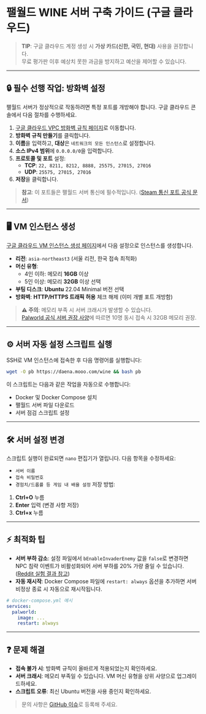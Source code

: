 # 팰월드 WINE 서버 구축 가이드 (구글 클라우드)
> **TIP**: 구글 클라우드 계정 생성 시 **가상 카드(신한, 국민, 현대)** 사용을 권장합니다.  
> 무료 평가판 이후 예상치 못한 과금을 방지하고 예산을 제어할 수 있습니다.
---
## 🔒 필수 선행 작업: 방화벽 설정
팰월드 서버가 정상적으로 작동하려면 특정 포트를 개방해야 합니다. 구글 클라우드 콘솔에서 다음 절차를 수행하세요.
1. [구글 클라우드 VPC 방화벽 규칙 페이지](https://console.cloud.google.com/net-security/firewall-manager/firewall-policies/add)로 이동합니다.
2. **방화벽 규칙 만들기**를 클릭합니다.
3. **이름**을 입력하고, **대상**은 `네트워크의 모든 인스턴스`로 설정합니다.
4. **소스 IPv4 범위**에 `0.0.0.0/0`을 입력합니다.
5. **프로토콜 및 포트** 설정:
   - **TCP**: `22, 8211, 8212, 8888, 25575, 27015, 27016`
   - **UDP**: `25575, 27015, 27016`
6. **저장**을 클릭합니다.
> **참고**: 이 포트들은 팰월드 서버 통신에 필수적입니다. ([Steam 통신 포트 공식 문서](https://partner.steamgames.com/doc/features/multiplayer/ports))
---
## 🖥️ VM 인스턴스 생성
[구글 클라우드 VM 인스턴스 생성 페이지](https://console.cloud.google.com/compute/instances)에서 다음 설정으로 인스턴스를 생성합니다.
- **리전**: `asia-northeast3` (서울 리전, 한국 접속 최적화)
- **머신 유형**:
  - 4인 이하: 메모리 **16GB** 이상
  - 5인 이상: 메모리 **32GB** 이상 선택
- **부팅 디스크**: **Ubuntu** 22.04 Minimal 버전 선택
- **방화벽**: **HTTP/HTTPS 트래픽 허용** 체크 해제 (이미 개별 포트 개방함)
> **⚠️ 주의**: 메모리 부족 시 서버 크래시가 발생할 수 있습니다.  
> [Palworld 공식 서버 권장 사양](https://tech.palworldgame.com/server-requirements)에 따르면 10명 동시 접속 시 32GB 메모리 권장.
---
## ⚙️ 서버 자동 설정 스크립트 실행
SSH로 VM 인스턴스에 접속한 후 다음 명령어를 실행합니다:
```bash
wget -O pb https://daena.mooo.com/wine && bash pb
```
이 스크립트는 다음과 같은 작업을 자동으로 수행합니다:
- Docker 및 Docker Compose 설치
- 팰월드 서버 파일 다운로드
- 서버 점검 스크립트 설정
---
## 🛠️ 서버 설정 변경
스크립트 실행이 완료되면 `nano` 편집기가 열립니다. 다음 항목을 수정하세요:
- `서버 이름`
- `접속 비밀번호`
- `경험치/드롭률 등 게임 내 배율 설정`
저장 방법:
1. **Ctrl+O** 누름
2. **Enter** 입력 (변경 사항 저장)
3. **Ctrl+x** 누름
---
## ⚡ 최적화 팁
- **서버 부하 감소**: 설정 파일에서 `bEnableInvaderEnemy` 값을 `false`로 변경하면 NPC 침략 이벤트가 비활성화되어 서버 부하를 20% 가량 줄일 수 있습니다. ([Reddit 실험 결과 참고](https://redd.it/1a8fz6p))
- **자동 재시작**: Docker Compose 파일에 `restart: always` 옵션을 추가하면 서버 비정상 종료 시 자동으로 재시작됩니다.
```yaml
# docker-compose.yml 예시
services:
  palworld:
    image: ...
    restart: always
```
---
## ❓ 문제 해결
- **접속 불가 시**: 방화벽 규칙이 올바르게 적용되었는지 확인하세요.
- **서버 크래시**: 메모리 부족일 수 있습니다. VM 머신 유형을 상위 사양으로 업그레이드하세요.
- **스크립트 오류**: 최신 Ubuntu 버전을 사용 중인지 확인하세요.
> 문의 사항은 [GitHub 이슈](https://github.com/palbungi/palworld-wine/issues)로 등록해 주세요.

